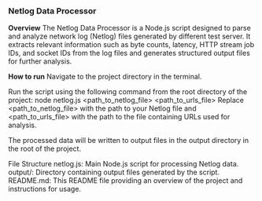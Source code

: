### **Netlog Data Processor**

**Overview**
The Netlog Data Processor is a Node.js script designed to parse and analyze network log (Netlog) files generated by different test server. It extracts relevant information such as byte counts, latency, HTTP stream job IDs, and socket IDs from the log files and generates structured output files for further analysis.

**How to run**
Navigate to the project directory in the terminal.

Run the script using the following command from the root directory of the project:
    node netlog.js <path_to_netlog_file> <path_to_urls_file>
Replace <path_to_netlog_file> with the path to your Netlog file and <path_to_urls_file> with the path to the file containing URLs used for analysis.

The processed data will be written to output files in the output directory in the root of the project.

File Structure
netlog.js: Main Node.js script for processing Netlog data.
output/: Directory containing output files generated by the script.
README.md: This README file providing an overview of the project and instructions for usage.
